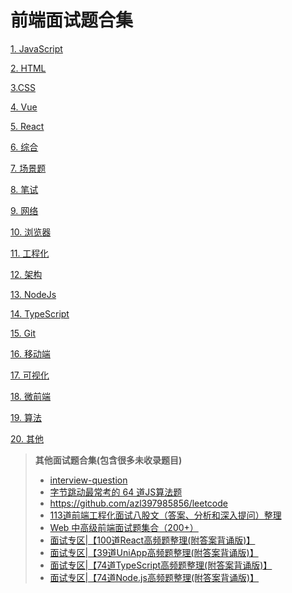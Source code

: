 <script setup>
import Back from "./components/Back.vue";
</script>

# 前端面试题合集
<p></p>
<Back/>

[1. JavaScript](category/JavaScript.md)

[2. HTML](category/HTML.md)

[3.CSS](category/CSS.md)

[4. Vue](category/Vue.md)

[5. React](category/React.md)

[6. 综合](category/综合.md)

[7. 场景题](category/场景题.md)

[8. 笔试](category/笔试题.md)

[9. 网络](category/网络.md)

[10. 浏览器](category/浏览器.md)

[11. 工程化](category/工程化.md)

[12. 架构](category/架构.md)

[13. NodeJs](category/NodeJs.md)

[14. TypeScript](category/TypeScript.md)

[15. Git](category/Git.md)

[16. 移动端](category/移动端.md)

[17. 可视化](category/可视化.md)

[18. 微前端](category/微前端)

[19. 算法](category/算法.md)

[20. 其他](category/其他.md)



> **其他面试题合集(包含很多未收录题目)**
>
> - [interview-question](https://github.com/pro-collection/interview-question/issues?page=1)
> - [字节跳动最常考的 64 道JS算法题](https://segmentfault.com/a/1190000039801667)
> - https://github.com/azl397985856/leetcode
> - [113道前端工程化面试八股文（答案、分析和深入提问）整理](https://blog.csdn.net/ocean2103/article/details/142679336)
> - [Web 中高级前端面试题集合（200+）](https://segmentfault.com/a/1190000021966814)
> - [面试专区|【100道React高频题整理(附答案背诵版)】](https://blog.csdn.net/qq_40522090/article/details/139922740)
> - [面试专区|【39道UniApp高频题整理(附答案背诵版)】](http://blog.csdn.net/qq_40522090/article/details/139922669)
> - [面试专区|【74道TypeScript高频题整理(附答案背诵版)】](https://blog.csdn.net/qq_40522090/article/details/139922650)
> - [面试专区|【74道Node.js高频题整理(附答案背诵版)】](https://blog.csdn.net/qq_40522090/article/details/139738677)
>
>
